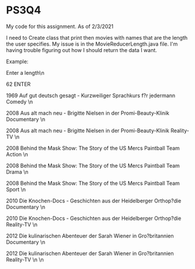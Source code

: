 # PS3Q4
My code for this assignment. As of 2/3/2021

I need to Create class that print then movies with names that are the length the user specifies.
My issue is in the MovieReducerLength.java file. I'm having trouble figuring out how I should return the data I want.

Example:

Enter a length\n

62 ENTER

 1969 Auf gut deutsch gesagt - Kurzweiliger Sprachkurs f?r jedermann Comedy         \n
 
 2008 Aus alt mach neu - Brigitte Nielsen in der Promi-Beauty-Klinik Documentary    \n
 
 2008 Aus alt mach neu - Brigitte Nielsen in der Promi-Beauty-Klinik Reality-TV     \n
 
 2008 Behind the Mask Show: The Story of the US Mercs Paintball Team Action         \n
 
 2008 Behind the Mask Show: The Story of the US Mercs Paintball Team Drama          \n
 
 2008 Behind the Mask Show: The Story of the US Mercs Paintball Team Sport          \n
 
 2010 Die Knochen-Docs - Geschichten aus der Heidelberger Orthop?die Documentary    \n
 
 2010 Die Knochen-Docs - Geschichten aus der Heidelberger Orthop?die Reality-TV     \n
 
 2012 Die kulinarischen Abenteuer der Sarah Wiener in Gro?britannien Documentary    \n
 
 2012 Die kulinarischen Abenteuer der Sarah Wiener in Gro?britannien Reality-TV     \n
\n
